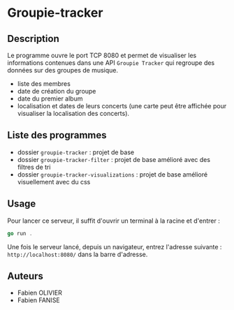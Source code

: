 # Groupie-tracker

## Description
Le programme ouvre le port TCP 8080 et permet de visualiser les informations contenues dans une API `Groupie Tracker` qui regroupe des données sur des groupes de musique.
- liste des membres
- date de création du groupe
- date du premier album
- localisation et dates de leurs concerts (une carte peut être affichée pour visualiser la localisation des concerts).

## Liste des programmes
- dossier `groupie-tracker` : projet de base
- dossier `groupie-tracker-filter` : projet de base amélioré avec des filtres de tri
- dossier `groupie-tracker-visualizations` : projet de base amélioré visuellement avec du css


## Usage
Pour lancer ce serveur, il suffit d'ouvrir un terminal à la racine et d'entrer : 
```go
go run .
```
Une fois le serveur lancé, depuis un navigateur, entrez l'adresse suivante : `http://localhost:8080/` dans la barre d'adresse.

## Auteurs 
 - Fabien OLIVIER
 - Fabien FANISE
